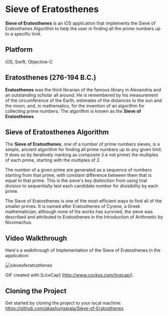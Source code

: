 # Sieve of Eratosthenes
**Sieve of Eratosthenes** is an iOS application that implements the Sieve of Eratosthenes Algorithm to help the user in finding all the prime numbers up to a specific limit.

## Platform
iOS, Swift, Objective-C

## Eratosthenes (276-194 B.C.)
**Eratosthenes** was the third librarian of the famous library in Alexandria and an outstanding scholar all around. He is remembered by his measurement of the circumference of the Earth, estimates of the distances to the sun and the moon, and, in mathematics, for the invention of an algorithm for collecting prime numbers. The algorithm is known as the **Sieve of Eratosthenes**

## Sieve of Eratosthenes Algorithm
The **Sieve of Eratosthenes**, one of a number of prime numbers sieves, is a simple, ancient algorithm for finding all prime numbers up to any given limit. It does so by iteratively marking as composite (i.e not prime) the multiples of each prime, starting with the multiples of 2.

The number of a given prime are generated as a sequence of numbers starting from that prime, with constant difference between them that is equal to that prime. This is the sieve's key distinction from using trial division to sequentially test each candidate number for divisibility by each prime.

The Sieve of Eratosthenes is one of the most efficient ways to find all of the smaller primes. It is named after Eratosthenes of Cyrene, a Greek mathematician; although none of his works has survived, the sieve was described and attributed to Eratosthenes in the Introduction of Arithmetic by Nicomachus.

## Video Walkthrough 
Here's a walkthrough of Implementation of the Sieve of Eratosthenes in the application:

![sieveoferatosthenes](https://cloud.githubusercontent.com/assets/7720015/20047366/7837c40a-a481-11e6-9658-f518e091e3d9.gif)

GIF created with [LiceCap] (http://www.cockos.com/licecap/).

## Cloning the Project

Get started by cloning the project to your local machine: https://github.com/akashungarala/Sieve-of-Eratosthenes
